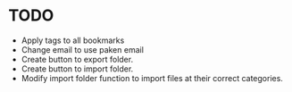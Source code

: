# TODO

- Apply tags to all bookmarks
- Change email to use paken email
- Create button to export folder.
- Create button to import folder.
- Modify import folder function to import files at their correct categories.